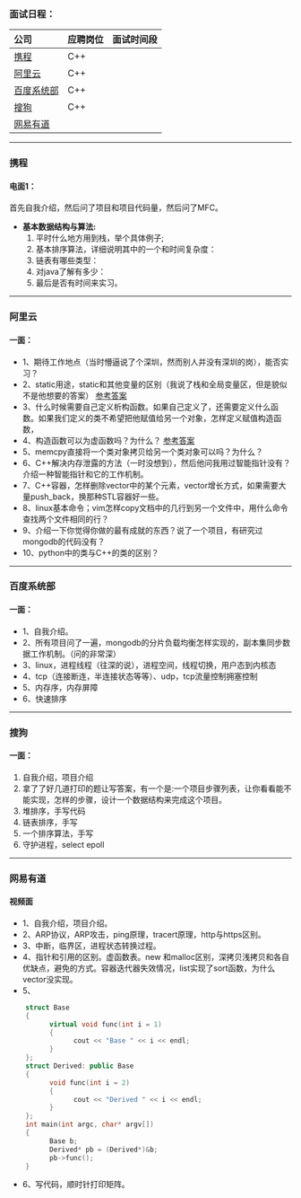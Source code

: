 ### **面试日程：** 

| 公司 | 应聘岗位 |面试时间段 |
| :------------- |:-------------|:-------------|
|[携程](#xiecheng) | C++ |   |
|[阿里云](#aliyun) | C++ | | 
|[百度系统部](#baidu_xitongbu) | C++ | |
|[搜狗](#sougou) | C++ | |
|[网易有道](#wangyi_youdao) | | | 
----
### <a id="xiecheng"> 携程 </a>

#### **电面1：**<br>
首先自我介绍，然后问了项目和项目代码量，然后问了MFC。<br>
- **基本数据结构与算法:**
    1. 平时什么地方用到栈，举个具体例子;
    2. 基本排序算法，详细说明其中的一个和时间复杂度：
    3. 链表有哪些类型：
    4. 对java了解有多少：
    5. 最后是否有时间来实习。

----
### <a id="aliyun">阿里云 </a>
#### 一面：
- 1、期待工作地点（当时懵逼说了个深圳，然而别人并没有深圳的岗），能否实习？
- 2、static用途，static和其他变量的区别（我说了栈和全局变量区，但是貌似不是他想要的答案） [参考答案](http://blog.csdn.net/leo115/article/details/8085414)
- 3、什么时候需要自己定义析构函数。如果自己定义了，还需要定义什么函数。如果我们定义的类不希望把他赋值给另一个对象，怎样定义赋值构造函数，
- 4、构造函数可以为虚函数吗？为什么？ [参考答案](http://www.cnblogs.com/lixiaohui-ambition/archive/2012/08/28/2660708.html)
- 5、memcpy直接将一个类对象拷贝给另一个类对象可以吗？为什么？
- 6、C++解决内存泄露的方法（一时没想到），然后他问我用过智能指针没有？介绍一种智能指针和它的工作机制。
- 7、C++容器，怎样删除vector中的某个元素，vector增长方式，如果需要大量push_back，换那种STL容器好一些。
- 8、linux基本命令；vim怎样copy文档中的几行到另一个文件中，用什么命令查找两个文件相同的行？
- 9、介绍一下你觉得你做的最有成就的东西？说了一个项目，有研究过mongodb的代码没有？
- 10、python中的类与C++的类的区别？


----
### <a id="baidu_xitongbu"> 百度系统部 </a>
#### 一面：
- 1、自我介绍。
- 2、所有项目问了一遍，mongodb的分片负载均衡怎样实现的，副本集同步数据工作机制。（问的非常深）
- 3、linux，进程线程（往深的说），进程空间，线程切换，用户态到内核态
- 4、tcp（连接断连，半连接状态等等）、udp，tcp流量控制拥塞控制
- 5、内存序，内存屏障
- 6、快速排序


----
### <a id="sougou"> 搜狗 </a>
#### 一面：
1. 自我介绍，项目介绍
2. 拿了了好几道打印的题让写答案，有一个是:一个项目步骤列表，让你看看能不能实现，怎样的步骤，设计一个数据结构来完成这个项目。
3. 堆排序，手写代码
4. 链表排序，手写
5. 一个排序算法，手写
6. 守护进程，select epoll

----
### <a id="wangyi_youdao"> 网易有道 </a>
#### 视频面
- 1、自我介绍，项目介绍。
- 2、ARP协议，ARP攻击，ping原理，tracert原理，http与https区别。
- 3、中断，临界区，进程状态转换过程。
- 4、指针和引用的区别。虚函数表。new 和malloc区别，深拷贝浅拷贝和各自优缺点，避免的方式。容器迭代器失效情况，list实现了sort函数，为什么vector没实现。
- 5、
``` C++
    struct Base
    {
          virtual void func(int i = 1)
          {
                cout << "Base " << i << endl;
          }
    };
    struct Derived: public Base
    {
          void func(int i = 2)
          {
                cout << "Derived " << i << endl;
          }
    };
    int main(int argc, char* argv[])
    {
          Base b;
          Derived* pb = (Derived*)&b;
          pb->func();
    }
```

- 6、写代码，顺时针打印矩阵。

